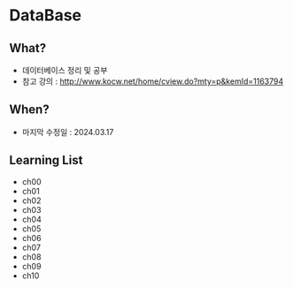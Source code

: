 # DataBase

## What? 
* 데이터베이스 정리 및 공부  
* 참고 강의 : http://www.kocw.net/home/cview.do?mty=p&kemId=1163794

## When?
* 마지막 수정일 : 2024.03.17

## Learning List
* ch00 []()
* ch01 []()
* ch02 []()
* ch03 []()
* ch04 []()
* ch05 []()
* ch06 []()
* ch07 []()
* ch08 []()
* ch09 []()
* ch10 []()
